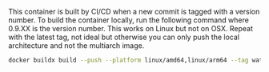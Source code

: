 This container is built by CI/CD when a new commit is tagged with a version number.
To build the container locally, run the following command where 0.9.XX is the version number.
This works on Linux but not on OSX. Repeat with the latest tag, not ideal but otherwise
you can only push the local architecture and not the multiarch image.

```bash
docker buildx build --push --platform linux/amd64,linux/arm64 --tag wattsworth/joule:0.9.XX .
```

